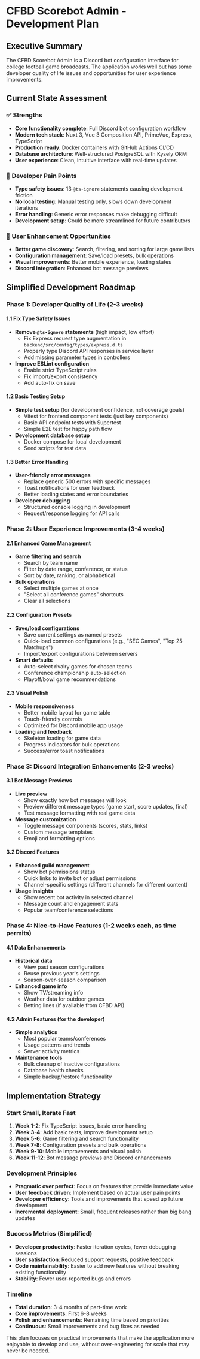 # CFBD Scorebot Admin - Development Plan

## Executive Summary
The CFBD Scorebot Admin is a Discord bot configuration interface for college football game broadcasts. The application works well but has some developer quality of life issues and opportunities for user experience improvements.

## Current State Assessment

### ✅ **Strengths**
- **Core functionality complete**: Full Discord bot configuration workflow
- **Modern tech stack**: Nuxt 3, Vue 3 Composition API, PrimeVue, Express, TypeScript
- **Production ready**: Docker containers with GitHub Actions CI/CD
- **Database architecture**: Well-structured PostgreSQL with Kysely ORM
- **User experience**: Clean, intuitive interface with real-time updates

### 🔧 **Developer Pain Points**
- **Type safety issues**: 13 `@ts-ignore` statements causing development friction
- **No local testing**: Manual testing only, slows down development iterations
- **Error handling**: Generic error responses make debugging difficult
- **Development setup**: Could be more streamlined for future contributors

### 🎯 **User Enhancement Opportunities**
- **Better game discovery**: Search, filtering, and sorting for large game lists
- **Configuration management**: Save/load presets, bulk operations
- **Visual improvements**: Better mobile experience, loading states
- **Discord integration**: Enhanced bot message previews

## Simplified Development Roadmap

### **Phase 1: Developer Quality of Life (2-3 weeks)**

#### 1.1 Fix Type Safety Issues
- **Remove `@ts-ignore` statements** (high impact, low effort)
  - Fix Express request type augmentation in `backend/src/config/types/express.d.ts`
  - Properly type Discord API responses in service layer
  - Add missing parameter types in controllers
- **Improve ESLint configuration**
  - Enable strict TypeScript rules
  - Fix import/export consistency
  - Add auto-fix on save

#### 1.2 Basic Testing Setup
- **Simple test setup** (for development confidence, not coverage goals)
  - Vitest for frontend component tests (just key components)
  - Basic API endpoint tests with Supertest
  - Simple E2E test for happy path flow
- **Development database setup**
  - Docker compose for local development
  - Seed scripts for test data

#### 1.3 Better Error Handling
- **User-friendly error messages**
  - Replace generic 500 errors with specific messages
  - Toast notifications for user feedback
  - Better loading states and error boundaries
- **Developer debugging**
  - Structured console logging in development
  - Request/response logging for API calls

### **Phase 2: User Experience Improvements (3-4 weeks)**

#### 2.1 Enhanced Game Management
- **Game filtering and search**
  - Search by team name
  - Filter by date range, conference, or status
  - Sort by date, ranking, or alphabetical
- **Bulk operations**
  - Select multiple games at once
  - "Select all conference games" shortcuts
  - Clear all selections

#### 2.2 Configuration Presets
- **Save/load configurations**
  - Save current settings as named presets
  - Quick-load common configurations (e.g., "SEC Games", "Top 25 Matchups")
  - Import/export configurations between servers
- **Smart defaults**
  - Auto-select rivalry games for chosen teams
  - Conference championship auto-selection
  - Playoff/bowl game recommendations

#### 2.3 Visual Polish
- **Mobile responsiveness**
  - Better mobile layout for game table
  - Touch-friendly controls
  - Optimized for Discord mobile app usage
- **Loading and feedback**
  - Skeleton loading for game data
  - Progress indicators for bulk operations
  - Success/error toast notifications

### **Phase 3: Discord Integration Enhancements (2-3 weeks)**

#### 3.1 Bot Message Previews
- **Live preview**
  - Show exactly how bot messages will look
  - Preview different message types (game start, score updates, final)
  - Test message formatting with real game data
- **Message customization**
  - Toggle message components (scores, stats, links)
  - Custom message templates
  - Emoji and formatting options

#### 3.2 Discord Features
- **Enhanced guild management**
  - Show bot permissions status
  - Quick links to invite bot or adjust permissions
  - Channel-specific settings (different channels for different content)
- **Usage insights**
  - Show recent bot activity in selected channel
  - Message count and engagement stats
  - Popular team/conference selections

### **Phase 4: Nice-to-Have Features (1-2 weeks each, as time permits)**

#### 4.1 Data Enhancements
- **Historical data**
  - View past season configurations
  - Reuse previous year's settings
  - Season-over-season comparison
- **Enhanced game info**
  - Show TV/streaming info
  - Weather data for outdoor games
  - Betting lines (if available from CFBD API)

#### 4.2 Admin Features (for the developer)
- **Simple analytics**
  - Most popular teams/conferences
  - Usage patterns and trends
  - Server activity metrics
- **Maintenance tools**
  - Bulk cleanup of inactive configurations
  - Database health checks
  - Simple backup/restore functionality

## Implementation Strategy

### **Start Small, Iterate Fast**
1. **Week 1-2**: Fix TypeScript issues, basic error handling
2. **Week 3-4**: Add basic tests, improve development setup
3. **Week 5-6**: Game filtering and search functionality
4. **Week 7-8**: Configuration presets and bulk operations
5. **Week 9-10**: Mobile improvements and visual polish
6. **Week 11-12**: Bot message previews and Discord enhancements

### **Development Principles**
- **Pragmatic over perfect**: Focus on features that provide immediate value
- **User feedback driven**: Implement based on actual user pain points
- **Developer efficiency**: Tools and improvements that speed up future development
- **Incremental deployment**: Small, frequent releases rather than big bang updates

### **Success Metrics (Simplified)**
- **Developer productivity**: Faster iteration cycles, fewer debugging sessions
- **User satisfaction**: Reduced support requests, positive feedback
- **Code maintainability**: Easier to add new features without breaking existing functionality
- **Stability**: Fewer user-reported bugs and errors

### **Timeline**
- **Total duration**: 3-4 months of part-time work
- **Core improvements**: First 6-8 weeks
- **Polish and enhancements**: Remaining time based on priorities
- **Continuous**: Small improvements and bug fixes as needed

This plan focuses on practical improvements that make the application more enjoyable to develop and use, without over-engineering for scale that may never be needed.